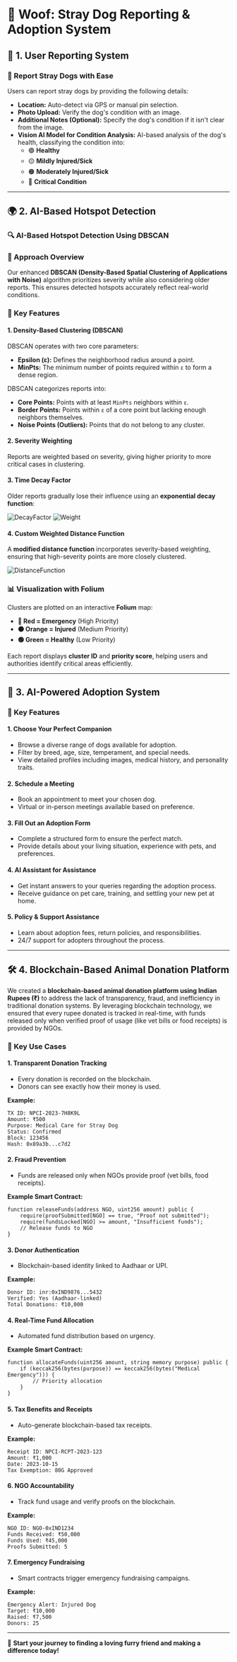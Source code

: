 # 🐶 Woof: Stray Dog Reporting & Adoption System

## 📝 1. User Reporting System

### 📌 Report Stray Dogs with Ease
Users can report stray dogs by providing the following details:
- **Location:** Auto-detect via GPS or manual pin selection.
- **Photo Upload:** Verify the dog's condition with an image.
- **Additional Notes (Optional):** Specify the dog's condition if it isn't clear from the image.
- **Vision AI Model for Condition Analysis:** AI-based analysis of the dog's health, classifying the condition into:
  - 🟢 **Healthy**
  - 🟡 **Mildly Injured/Sick**
  - 🟠 **Moderately Injured/Sick**
  - 🔴 **Critical Condition**

---

## 🌍 2. AI-Based Hotspot Detection

### 🔍 AI-Based Hotspot Detection Using DBSCAN

### 📌 Approach Overview
Our enhanced **DBSCAN (Density-Based Spatial Clustering of Applications with Noise)** algorithm prioritizes severity while also considering older reports. This ensures detected hotspots accurately reflect real-world conditions.

### 🚀 Key Features

#### 1. **Density-Based Clustering (DBSCAN)**
DBSCAN operates with two core parameters:
- **Epsilon (ε):** Defines the neighborhood radius around a point.
- **MinPts:** The minimum number of points required within `ε` to form a dense region.

DBSCAN categorizes reports into:
- **Core Points:** Points with at least `MinPts` neighbors within `ε`.
- **Border Points:** Points within `ε` of a core point but lacking enough neighbors themselves.
- **Noise Points (Outliers):** Points that do not belong to any cluster.

#### 2. **Severity Weighting**
Reports are weighted based on severity, giving higher priority to more critical cases in clustering.

#### 3. **Time Decay Factor**
Older reports gradually lose their influence using an **exponential decay function**:

![DecayFactor](formulas/decayfactor.png)
![Weight](formulas/weight.png)

#### 4. **Custom Weighted Distance Function**
A **modified distance function** incorporates severity-based weighting, ensuring that high-severity points are more closely clustered.

![DistanceFunction](formulas/distancefunction.png)

### 📊 Visualization with Folium
Clusters are plotted on an interactive **Folium** map:
- **🔴 Red = Emergency** (High Priority)
- **🟠 Orange = Injured** (Medium Priority)
- **🟢 Green = Healthy** (Low Priority)

Each report displays **cluster ID** and **priority score**, helping users and authorities identify critical areas efficiently.

---

## 🏡 3. AI-Powered Adoption System

### 🌟 Key Features

#### 1. **Choose Your Perfect Companion**
- Browse a diverse range of dogs available for adoption.
- Filter by breed, age, size, temperament, and special needs.
- View detailed profiles including images, medical history, and personality traits.

#### 2. **Schedule a Meeting**
- Book an appointment to meet your chosen dog.
- Virtual or in-person meetings available based on preference.

#### 3. **Fill Out an Adoption Form**
- Complete a structured form to ensure the perfect match.
- Provide details about your living situation, experience with pets, and preferences.

#### 4. **AI Assistant for Assistance**
- Get instant answers to your queries regarding the adoption process.
- Receive guidance on pet care, training, and settling your new pet at home.

#### 5. **Policy & Support Assistance**
- Learn about adoption fees, return policies, and responsibilities.
- 24/7 support for adopters throughout the process.

---

## 🛠️ 4. Blockchain-Based Animal Donation Platform

We created a **blockchain-based animal donation platform using Indian Rupees (₹)** to address the lack of transparency, fraud, and inefficiency in traditional donation systems. By leveraging blockchain technology, we ensured that every rupee donated is tracked in real-time, with funds released only when verified proof of usage (like vet bills or food receipts) is provided by NGOs. 

### 💼 Key Use Cases

#### 1. **Transparent Donation Tracking**
- Every donation is recorded on the blockchain.
- Donors can see exactly how their money is used.

**Example:**
```
TX ID: NPCI-2023-7H8K9L
Amount: ₹500
Purpose: Medical Care for Stray Dog
Status: Confirmed
Block: 123456
Hash: 0x89a3b...c7d2
```

#### 2. **Fraud Prevention**
- Funds are released only when NGOs provide proof (vet bills, food receipts).

**Example Smart Contract:**
```solidity
function releaseFunds(address NGO, uint256 amount) public {
    require(proofSubmitted[NGO] == true, "Proof not submitted");
    require(fundsLocked[NGO] >= amount, "Insufficient funds");
    // Release funds to NGO
}
```

#### 3. **Donor Authentication**
- Blockchain-based identity linked to Aadhaar or UPI.

**Example:**
```
Donor ID: inr:0xIND9876...5432
Verified: Yes (Aadhaar-linked)
Total Donations: ₹10,000
```

#### 4. **Real-Time Fund Allocation**
- Automated fund distribution based on urgency.

**Example Smart Contract:**
```solidity
function allocateFunds(uint256 amount, string memory purpose) public {
    if (keccak256(bytes(purpose)) == keccak256(bytes("Medical Emergency"))) {
        // Priority allocation
    }
}
```

#### 5. **Tax Benefits and Receipts**
- Auto-generate blockchain-based tax receipts.

**Example:**
```
Receipt ID: NPCI-RCPT-2023-123
Amount: ₹1,000
Date: 2023-10-15
Tax Exemption: 80G Approved
```

#### 6. **NGO Accountability**
- Track fund usage and verify proofs on the blockchain.

**Example:**
```
NGO ID: NGO-0xIND1234
Funds Received: ₹50,000
Funds Used: ₹45,000
Proofs Submitted: 5
```

#### 7. **Emergency Fundraising**
- Smart contracts trigger emergency fundraising campaigns.

**Example:**
```
Emergency Alert: Injured Dog
Target: ₹10,000
Raised: ₹7,500
Donors: 25
```

---

🎉 **Start your journey to finding a loving furry friend and making a difference today!**
